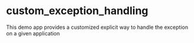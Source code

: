 # custom_exception_handling
This demo app provides a customized explicit way to handle the exception on a given application
